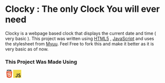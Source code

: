 # Clocky : The only Clock You will ever need

Clocky is a webpage based clock that displays the current date and time ( very basic ). This project was written using [HTML5][html5] , [JavaScript][js] and uses the stylesheet from [Myuu][myuu]. Feel Free to fork this and make it better as it is very basic as of now.




### This Project Was Made Using 
[<img align="left" alt="HTML5" width="26px" src="https://raw.githubusercontent.com/github/explore/80688e429a7d4ef2fca1e82350fe8e3517d3494d/topics/html/html.png" />][html5]
[<img align="left" alt="JavaScript" width="26px" src="https://raw.githubusercontent.com/github/explore/80688e429a7d4ef2fca1e82350fe8e3517d3494d/topics/javascript/javascript.png" />][js]





[html5]: https://en.wikipedia.org/wiki/HTML5
[js]: https://www.javascript.com/
[myuu]: https://myuu.xyz 

